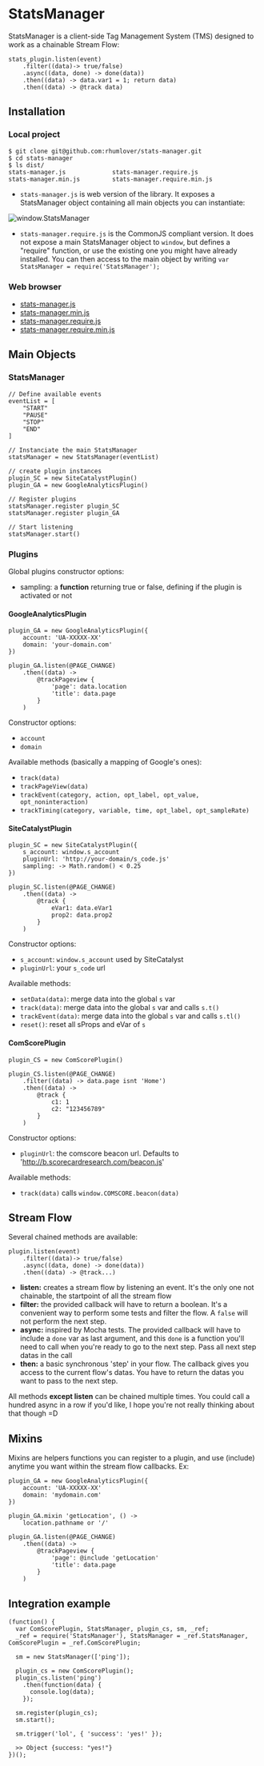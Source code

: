 StatsManager
=============

StatsManager is a client-side Tag Management System (TMS) designed to work as a chainable Stream Flow:

```
stats_plugin.listen(event)
    .filter((data)-> true/false)
    .async((data, done) -> done(data))
    .then((data) -> data.var1 = 1; return data)
    .then((data) -> @track data)
```
## Installation

### Local project

```
$ git clone git@github.com:rhumlover/stats-manager.git
$ cd stats-manager
$ ls dist/
stats-manager.js             stats-manager.require.js
stats-manager.min.js         stats-manager.require.min.js
```
- `stats-manager.js` is web version of the library. It exposes a StatsManager object containing all main objects you can instantiate:

![window.StatsManager](https://s3.amazonaws.com/f.cl.ly/items/3V2F430V1s0L3C431f2N/Image%202014-12-04%20at%202.19.46%20PM.png)

- `stats-manager.require.js` is the CommonJS compliant version. It does not expose a main StatsManager object to `window`, but defines a "require" function, or use the existing one you might have already installed. You can then access to the main object by writing `var StatsManager = require('StatsManager');`

### Web browser
- [stats-manager.js](http://s2.dmcdn.net/IFCxU.js)
- [stats-manager.min.js](http://s1.dmcdn.net/IFCxX.js)
- [stats-manager.require.js](http://s1.dmcdn.net/IFCxa.js)
- [stats-manager.require.min.js](http://s1.dmcdn.net/IFCxg.js)


## Main Objects

### StatsManager

```
// Define available events
eventList = [
    "START"
    "PAUSE"
    "STOP"
    "END"
]

// Instanciate the main StatsManager
statsManager = new StatsManager(eventList)

// create plugin instances
plugin_SC = new SiteCatalystPlugin()
plugin_GA = new GoogleAnalyticsPlugin()

// Register plugins
statsManager.register plugin_SC
statsManager.register plugin_GA

// Start listening
statsManager.start()

```

### Plugins

Global plugins constructor options:

- sampling: a **function** returning true or false, defining if the plugin is activated or not

#### GoogleAnalyticsPlugin
```
plugin_GA = new GoogleAnalyticsPlugin({
    account: 'UA-XXXXX-XX'
    domain: 'your-domain.com'
})

plugin_GA.listen(@PAGE_CHANGE)
    .then((data) ->
        @trackPageview {
            'page': data.location
            'title': data.page
        }
    )
```
Constructor options: 

- `account`
- `domain`

Available methods (basically a mapping of Google's ones):

- `track(data)`
- `trackPageView(data)`
- `trackEvent(category, action, opt_label, opt_value, opt_noninteraction)`
- `trackTiming(category, variable, time, opt_label, opt_sampleRate)`

#### SiteCatalystPlugin
```
plugin_SC = new SiteCatalystPlugin({
    s_account: window.s_account
    pluginUrl: 'http://your-domain/s_code.js'
    sampling: -> Math.random() < 0.25
})

plugin_SC.listen(@PAGE_CHANGE)
    .then((data) ->
        @track {
            eVar1: data.eVar1
            prop2: data.prop2            
        }
    )
```
Constructor options: 

- `s_account`: `window.s_account` used by SiteCatalyst
- `pluginUrl`: your `s_code` url

Available methods:


- `setData(data)`: merge data into the global `s` var
- `track(data)`: merge data into the global `s` var and calls `s.t()`
- `trackEvent(data)`: merge data into the global `s` var and calls `s.tl()`
- `reset()`: reset all sProps and eVar of `s`

#### ComScorePlugin
```
plugin_CS = new ComScorePlugin()

plugin_CS.listen(@PAGE_CHANGE)
    .filter((data) -> data.page isnt 'Home')
    .then((data) ->
        @track {
            c1: 1
            c2: "123456789"
        }
    )
```
Constructor options: 

- `pluginUrl`: the comscore beacon url. Defaults to 'http://b.scorecardresearch.com/beacon.js'

Available methods:

- `track(data)` calls `window.COMSCORE.beacon(data)`


## Stream Flow

Several chained methods are available:

```
plugin.listen(event)
    .filter((data)-> true/false)
    .async((data, done) -> done(data))
    .then((data) -> @track...)
```

- **listen:** creates a stream flow by listening an event. It's the only one not chainable, the startpoint of all the stream flow
- **filter:** the provided callback will have to return a boolean. It's a convenient way to perform some tests and filter the flow. A `false` will not perform the next step.
- **async:** inspired by Mocha tests. The provided callback will have to include a `done` var as last argument, and this `done` is a function you'll need to call when you're ready to go to the next step. Pass all next step datas in the call
- **then:** a basic synchronous 'step' in your flow. The callback gives you access to the current flow's datas. You have to return the datas you want to pass to the next step. 

All methods **except listen** can be chained multiple times. You could call a hundred async in a row if you'd like, I hope you're not really thinking about that though =D

## Mixins

Mixins are helpers functions you can register to a plugin, and use (include) anytime you want within the stream flow callbacks. Ex:

```
plugin_GA = new GoogleAnalyticsPlugin({
    account: 'UA-XXXXX-XX'
    domain: 'mydomain.com'
})

plugin_GA.mixin 'getLocation', () ->
    location.pathname or '/'

plugin_GA.listen(@PAGE_CHANGE)
    .then((data) ->
        @trackPageview {
            'page': @include 'getLocation'
            'title': data.page
        }
    )
```

## Integration example
```
(function() {
  var ComScorePlugin, StatsManager, plugin_cs, sm, _ref;
  _ref = require('StatsManager'), StatsManager = _ref.StatsManager, ComScorePlugin = _ref.ComScorePlugin;

  sm = new StatsManager(['ping']);

  plugin_cs = new ComScorePlugin();
  plugin_cs.listen('ping')
    .then(function(data) {
      console.log(data);
    });

  sm.register(plugin_cs);
  sm.start();

  sm.trigger('lol', { 'success': 'yes!' });
  
  >> Object {success: "yes!"}
})();
```
